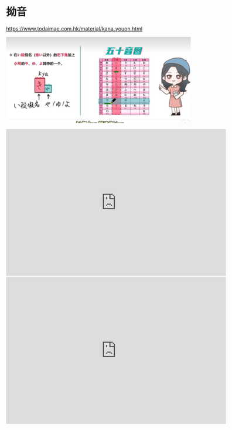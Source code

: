 # 拗音

https://www.todaimae.com.hk/material/kana_youon.html

![](attachments/Pasted%20image%2020240720181858.png)






<iframe src="https://www.todaimae.com.hk/material/game/youon_K/index.html" width="600" height="400" frameborder="0"></iframe>


<iframe src="https://www.todaimae.com.hk/material/game/youon_H/index.html" width="600" height="400" frameborder="0"></iframe>
